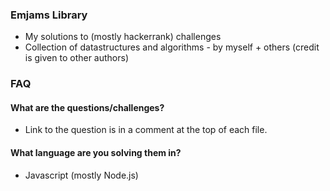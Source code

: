 ### Emjams Library

- My solutions to (mostly hackerrank) challenges
- Collection of datastructures and algorithms - by myself + others (credit is given to other authors)


### FAQ

#### What are the questions/challenges?

- Link to the question is in a comment at the top of each file. 

#### What language are you solving them in?

- Javascript (mostly Node.js)
